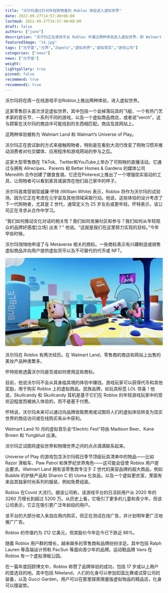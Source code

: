 ```yaml
---
title: "沃尔玛通过针对年轻购物者的 Roblox 体验进入虚拟世界"
date: 2022-09-27T14:57:40+08:00
lastmod: 2022-09-27T14:57:40+08:00
draft: false
authors: ["june"]
description: "沃尔玛正在游戏平台 Roblox 中通过两种体验进入虚拟世界，即 Walmart Land 和 Walmart’s Universe of Play。"
featuredImage: "14.jpg"
tags: ["元宇宙","元界","Zepeto","虚拟世界","虚拟现实","游戏公司"]
categories: ["news"]
news: ["元宇宙"]
weight: 
lightgallery: true
pinned: false
recommend: true
recommend1: true
---
```




沃尔玛将在周一在线游戏平台Roblox上推出两种体验，进入虚拟世界。

这家零售巨头首次涉足虚拟世界，其中包括一个会掉落玩具的飞艇、一个有热门艺术家的音乐节、一系列不同的游戏，以及一个虚拟商品商店，或者说“verch”，这与顾客在沃尔玛的商店中可能找到的东西相匹配。商店及其网站上。

这两种体验被称为 Walmart Land 和 Walmart’s Universe of Play。

沃尔玛正在尝试新的方式来接触购物者，特别是在看到大流行改变了购物习惯并推动消费者对社交媒体、应用程序和游戏网站的参与之后。

这家大型零售商在 TikTok、Twitter和YouTube上举办了可购物的直播活动。它通过与拥有 Allrecipes、Parents 和 Better Homes & Gardens 的媒体公司 Meredith 合作创建了膳食食谱。它还在Pinterest上推出了一个增强现实驱动的工具，让购物者可以看到家具或装饰在他们自己家中的样子。

沃尔玛首席营销官威廉·怀特 (William White) 表示，Roblox 将作为沃尔玛的试验场，因为它正在考虑在元宇宙及其他领域采取行动。他说，这些体验的设计考虑了下一代购物者，尤其是 Z 世代，通常定义为 25 岁左右或更年轻。怀特表示，该公司正在寻求从合作中学习。

“我们如何推动文化对话的相关性？我们如何发展社区和参与？我们如何从年轻观众的品牌好感度[立场] 出发？” 他说。“这就是我们在这里努力实现的目标。”今年早些时候，

沃尔玛悄悄地申请了与 Metaverse 相关的商标。一些商标表示有兴趣制造或销售虚拟商品并向用户提供虚拟货币以及不可替代的代币或 NFT。

![沃尔玛在 Roblox 有两次经历。 在 Walmart Land，零售商的商店和网站上出售的美妆产品种类繁多。](13.png)

沃尔玛在 Roblox 有两次经历。在 Walmart Land，零售商的商店和网站上出售的美妆产品种类繁多。

怀特拒绝透露沃尔玛是否或如何使用这些商标。

目前，他说沃尔玛不会从其身临其境的体验中赚钱。游戏玩家可以获得代币和其他奖励，用于购买 Roblox 上的虚拟商品。民族品牌，如玩具标签 LOL 惊喜！他说，Skullcandy 和 Skullcandy 耳机是基于它们在 Roblox 的年轻游戏玩家中的受欢迎程度而被纳入体验的，而不是基于付费。

怀特说，沃尔玛未来可以通过向品牌收取费用或试图将人们的虚拟体验转变为现实世界的商店访问或在线购买来从中获利。

Walmart Land 10 月的虚拟音乐会“Electric Fest”将由 Madison Beer、Kane Brown 和 Yungblud 出演。

沃尔玛正试图将虚拟世界和物理世界之间的点点滴滴联系起来。

Universe of Play 的游戏包含沃尔玛假日季节顶级玩具清单中的物品——比如 Razor 滑板车、Paw Patrol 和侏罗纪世界角色——这可能会促使 Roblox 用户提出要求。Walmart Land 拥有该零售商专注于 Z 世代的美容品牌的超大商品，例如 Bubble 的护肤产品和 Sharon C 的 Uoma 化妆品，以及一个虚拟更衣室，里面有来自其独家时尚系列的服装，例如免费组装。

Roblox 在Covid 大流行。据该公司称，该游戏平台的日活跃用户从 2020 年的 3260 万增长到超过 5200 万。从历史上看，它吸引了更多的儿童和青少年，但该公司表示，它正在吸引更广泛年龄段的用户。

该平台的大部分收入来自应用内购买，但正在测试在线广告，并计划明年更广泛地推广广告。

Roblox 的市值约为 212 亿美元，但其股价今年迄今已下跌近 66%。

随着 Roblox 用户群的增长，越来越多的零售商和品牌纷纷涉足。其中包括 Ralph Lauren 等高端设计师和 PacSun 等面向青少年的品牌。运动鞋品牌 Vans 在 Roblox 有一个虚拟滑板公园。

在一篇年度回顾博文中，Roblox 称赞了品牌体验的成功，包括 17 岁或以上用户的首选目的地。其中包括 Nikeland，人们的化身可以参加扣篮比赛或试穿公司的装备，以及 Gucci Garden，用户可以在那里探索限量版虚拟物品的精品店，化身可以摆姿势。
